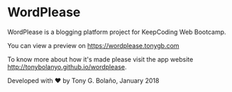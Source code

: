 # WordPlease
WordPlease is a blogging platform project for KeepCoding
Web Bootcamp.

You can view a preview on https://wordplease.tonygb.com

To know more about how it's made please visit the app
website http://tonybolanyo.github.io/wordplease.

Developed with &hearts; by Tony G. Bolaño, January 2018
